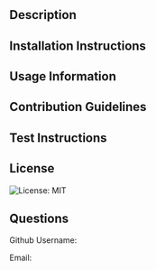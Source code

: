 # 

  ## Description
   

  ## Installation Instructions
  

  ## Usage Information
  

  ## Contribution Guidelines
  

  ## Test Instructions
  

  ## License
  ![License: MIT](https://img.shields.io/badge/License-MIT-yellow.svg)

  ## Questions
  Github Username: 
  
  Email: 
